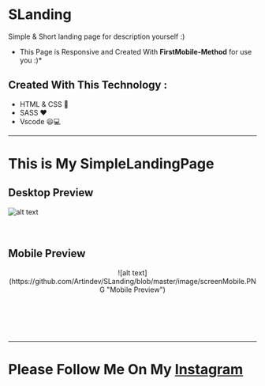 # SLanding
Simple &amp; Short landing page for description yourself :)
* This Page is Responsive and Created With **FirstMobile-Method** for use you :)*
## Created With This Technology  : 
- HTML & CSS 🤔
- SASS ❤
- Vscode 😃💻
---
# This is My SimpleLandingPage

## Desktop Preview
![alt text](https://github.com/Artindev/SLanding/blob/master/image/screenLand.PNG "Desktop Preview")
<br><br><br>
## Mobile Preview
<center>![alt text](https://github.com/Artindev/SLanding/blob/master/image/screenMobile.PNG "Mobile Preview")</center>

<br><br><br><br>
***
# Please Follow Me On My [Instagram](https://instagram.com/artin.dev)
